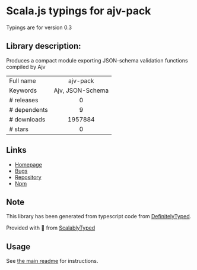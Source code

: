 
# Scala.js typings for ajv-pack

Typings are for version 0.3

## Library description:
Produces a compact module exporting JSON-schema validation functions compiled by Ajv

|                    |                 |
| ------------------ | :-------------: |
| Full name          | ajv-pack |
| Keywords           | Ajv, JSON-Schema |
| # releases         | 0 |
| # dependents       | 9 |
| # downloads        | 1957884 |
| # stars            | 0 |

## Links
- [Homepage](https://github.com/epoberezkin/ajv-pack#readme)
- [Bugs](https://github.com/epoberezkin/ajv-pack/issues)
- [Repository](https://github.com/epoberezkin/ajv-pack)
- [Npm](https://www.npmjs.com/package/ajv-pack)
    


## Note
This library has been generated from typescript code from [DefinitelyTyped](https://definitelytyped.org).

Provided with :purple_heart: from [ScalablyTyped](https://github.com/oyvindberg/ScalablyTyped)

## Usage
See [the main readme](../../readme.md) for instructions.


